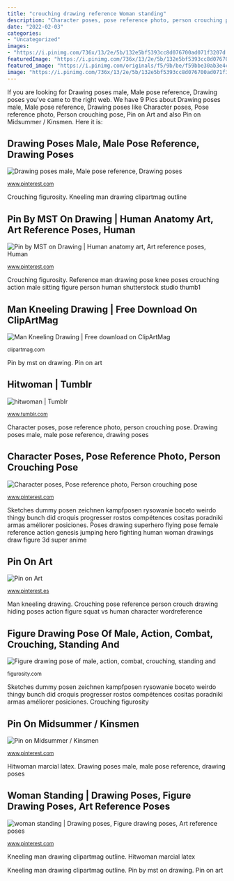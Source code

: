 ```yaml
---
title: "crouching drawing reference Woman standing"
description: "Character poses, pose reference photo, person crouching pose"
date: "2022-02-03"
categories:
- "Uncategorized"
images:
- "https://i.pinimg.com/736x/13/2e/5b/132e5bf5393cc8d076700ad071f3207d.jpg"
featuredImage: "https://i.pinimg.com/736x/13/2e/5b/132e5bf5393cc8d076700ad071f3207d.jpg"
featured_image: "https://i.pinimg.com/originals/f5/9b/be/f59bbe30ab3e4c300f85b93e8fb08704.jpg"
image: "https://i.pinimg.com/736x/13/2e/5b/132e5bf5393cc8d076700ad071f3207d.jpg"
---
```


If you are looking for Drawing poses male, Male pose reference, Drawing poses you've came to the right web. We have 9 Pics about Drawing poses male, Male pose reference, Drawing poses like Character poses, Pose reference photo, Person crouching pose, Pin on Art and also Pin on Midsummer / Kinsmen. Here it is:

## Drawing Poses Male, Male Pose Reference, Drawing Poses

![Drawing poses male, Male pose reference, Drawing poses](http://thumb1.shutterstock.com/display_pic_with_logo/842023/127891004/stock-photo-man-poses-on-one-knee-in-studio-127891004.jpg "Figure drawing pose of male, action, combat, crouching, standing and")

<small>www.pinterest.com</small>

Crouching figurosity. Kneeling man drawing clipartmag outline

## Pin By MST On Drawing | Human Anatomy Art, Art Reference Poses, Human

![Pin by MST on Drawing | Human anatomy art, Art reference poses, Human](https://i.pinimg.com/736x/13/2e/5b/132e5bf5393cc8d076700ad071f3207d.jpg "Pin on midsummer / kinsmen")

<small>www.pinterest.com</small>

Crouching figurosity. Reference man drawing pose knee poses crouching action male sitting figure person human shutterstock studio thumb1

## Man Kneeling Drawing | Free Download On ClipArtMag

![Man Kneeling Drawing | Free download on ClipArtMag](http://clipartmag.com/image/man-kneeling-drawing-38.jpg "Drawing poses male, male pose reference, drawing poses")

<small>clipartmag.com</small>

Pin by mst on drawing. Pin on art

## Hitwoman | Tumblr

![hitwoman | Tumblr](https://66.media.tumblr.com/878966aca7c678655be54a1586521caa/tumblr_pds3tkQ8Tn1x8lj3po9_500.jpg "Character poses, pose reference photo, person crouching pose")

<small>www.tumblr.com</small>

Character poses, pose reference photo, person crouching pose. Drawing poses male, male pose reference, drawing poses

## Character Poses, Pose Reference Photo, Person Crouching Pose

![Character poses, Pose reference photo, Person crouching pose](https://i.pinimg.com/originals/f5/9b/be/f59bbe30ab3e4c300f85b93e8fb08704.jpg "Figure drawing pose of male, action, combat, crouching, standing and")

<small>www.pinterest.com</small>

Sketches dummy posen zeichnen kampfposen rysowanie boceto weirdo thingy bunch did croquis progresser rostos compétences cositas poradniki armas améliorer posiciones. Poses drawing superhero flying pose female reference action genesis jumping hero fighting human woman drawings draw figure 3d super anime

## Pin On Art

![Pin on Art](https://i.pinimg.com/736x/cd/f4/29/cdf42924f213146d8c5bf5084cfcc73d.jpg "Man kneeling drawing")

<small>www.pinterest.es</small>

Man kneeling drawing. Crouching pose reference person crouch drawing hiding poses action figure squat vs human character wordreference

## Figure Drawing Pose Of Male, Action, Combat, Crouching, Standing And

![Figure drawing pose of male, action, combat, crouching, standing and](https://love.figurosity.com/muses/61/8f/4e/618f4e79-39fa-4667-8289-babb62acbf0a/normal/2048/pose-00.jpg "Kneeling man drawing clipartmag outline")

<small>figurosity.com</small>

Sketches dummy posen zeichnen kampfposen rysowanie boceto weirdo thingy bunch did croquis progresser rostos compétences cositas poradniki armas améliorer posiciones. Crouching figurosity

## Pin On Midsummer / Kinsmen

![Pin on Midsummer / Kinsmen](https://i.pinimg.com/originals/85/f2/0a/85f20a86f3b8dc472ec684ec252edf90.jpg "Man kneeling drawing")

<small>www.pinterest.com</small>

Hitwoman marcial latex. Drawing poses male, male pose reference, drawing poses

## Woman Standing | Drawing Poses, Figure Drawing Poses, Art Reference Poses

![woman standing | Drawing poses, Figure drawing poses, Art reference poses](https://i.pinimg.com/736x/79/c6/c0/79c6c032c29ff4c99ec51028aa19ff92--book-drawing-drawing-poses.jpg "Poses drawing superhero flying pose female reference action genesis jumping hero fighting human woman drawings draw figure 3d super anime")

<small>www.pinterest.com</small>

Kneeling man drawing clipartmag outline. Hitwoman marcial latex

Kneeling man drawing clipartmag outline. Pin by mst on drawing. Pin on art

